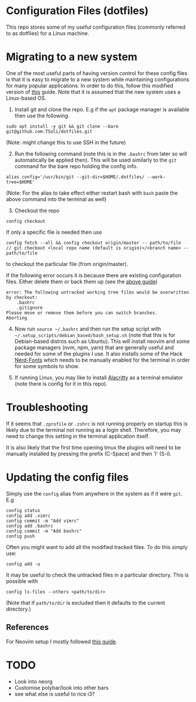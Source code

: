 # Configuration Files \(dotfiles\)

This repo stores some of my useful configuration files \(commonly referred to as
dotfiles\) for a Linux machine.

# Migrating to a new system

One of the most useful parts of having version control for these config files is
that it is easy to migrate to a new system while maintaining configurations for
many popular applications. In order to do this, follow this modified version of
[this](https://www.atlassian.com/git/tutorials/dotfiles) guide. Note that it is
assumed that the new system uses a Linux-based OS.

1. Install git and clone the repo. E.g if the `apt` package manager is available
   then use the following.

```
sudo apt install -y git && git clone --bare git@github.com:TSoli/dotfiles.git
```

\(Note: might change this to use SSH in the future\)

2. Run the following command \(note this is in the `.bashrc` from later so will
   automatically be applied then\). This will be used similarly to the `git`
   command for the bare repo holding the config info.

```
alias config='/usr/bin/git --git-dir=$HOME/.dotfiles/ --work-tree=$HOME'
```

\(Note: For the alias to take effect either restart bash with `bash` paste the
above command into the terminal as well\)

3. Checkout the repo

```
config checkout
```

If only a specific file is needed then use

```
config fetch --all && config checkout origin/master -- path/to/file
// git checkout <local repo name (default is origin)>/<branch name> -- path/to/file
```

to checkout the particular file \(from origin/master\).

If the following error occurs it is because there are existing configuration
files. Either delete them or back them up \(see the
[above guide](https://www.atlassian.com/git/tutorials/dotfiles)\)

```
error: The following untracked working tree files would be overwritten by checkout:
    .bashrc
    .gitignore
Please move or remove them before you can switch branches.
Aborting
```

4. Now run `source ~/.bashrc` and then run the setup script with
   `~/.setup_scripts/debian_based/bash_setup.sh` \(note that this is for
   Debian-based distros such as Ubuntu\). This will install neovim and some
   package managers \(nvm, npm, yarn\) that are generally useful and needed for
   some of the plugins I use. It also installs some of the Hack
   [Nerd-Fonts](https://github.com/ryanoasis/nerd-fonts) which needs to be
   manually enabled for the terminal in order for some symbols to show.

5. If running Linux, you may like to install
   [Alacritty](https://github.com/alacritty/alacritty) as a terminal emulator
   \(note there is config for it in this repo\).

# Troubleshooting

If it seems that `.zprofile` or `.zshrc` is not running properly on startup this
is likely due to the terminal not running as a login shell. Therefore, you may
need to change this setting in the terminal application itself.

It is also likely that the first time opening tmux the plugins will need to be
manually installed by pressing the prefix \(C-Space\) and then 'I' \(S-i\).

# Updating the config files

Simply use the `config` alias from anywhere in the system as if it were `git`.
E.g

```
config status
config add .vimrc
config commit -m "Add vimrc"
config add .bashrc
config commit -m "Add bashrc"
config push
```

Often you might want to add all the modified tracked files. To do this simply
use:

```
config add -u
```

It may be useful to check the untracked files in a particular directory. This is
possible with

```
config ls-files --others <path/to/dir>
```

\(Note that if `path/to/dir` is excluded then it defaults to the current
directory.\)

## References

For Neovim setup I mostly followed
[this guide](https://www.youtube.com/playlist?list=PLhoH5vyxr6Qq41NFL4GvhFp-WLd5xzIzZ).

# TODO

- Look into neorg
- Customise polybar/look into other bars
- see what else is useful to rice i3?

